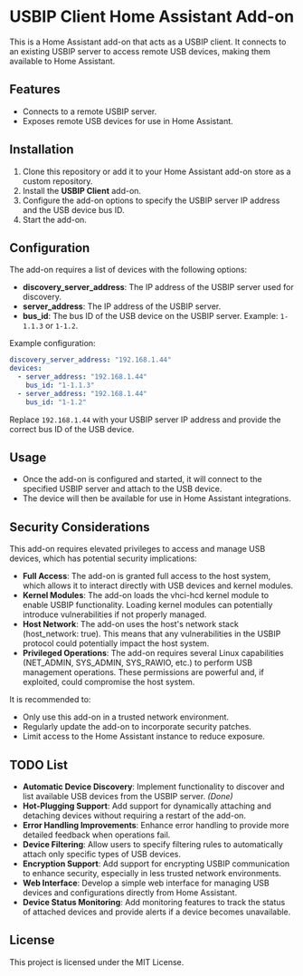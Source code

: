 # USBIP Client Home Assistant Add-on

This is a Home Assistant add-on that acts as a USBIP client. It connects to an existing USBIP server to access remote USB devices, making them available to Home Assistant.

## Features

- Connects to a remote USBIP server.
- Exposes remote USB devices for use in Home Assistant.

## Installation

1. Clone this repository or add it to your Home Assistant add-on store as a custom repository.
2. Install the **USBIP Client** add-on.
3. Configure the add-on options to specify the USBIP server IP address and the USB device bus ID.
4. Start the add-on.

## Configuration

The add-on requires a list of devices with the following options:

- **discovery_server_address**: The IP address of the USBIP server used for discovery.
- **server_address**: The IP address of the USBIP server.
- **bus_id**: The bus ID of the USB device on the USBIP server. Example: `1-1.1.3` or `1-1.2`.

Example configuration:

```yaml
discovery_server_address: "192.168.1.44"
devices:
  - server_address: "192.168.1.44"
    bus_id: "1-1.1.3"
  - server_address: "192.168.1.44"
    bus_id: "1-1.2"
```

Replace `192.168.1.44` with your USBIP server IP address and provide the correct bus ID of the USB device.

## Usage

- Once the add-on is configured and started, it will connect to the specified USBIP server and attach to the USB device.
- The device will then be available for use in Home Assistant integrations.

## Security Considerations

This add-on requires elevated privileges to access and manage USB devices, which has potential security implications:

- **Full Access**: The add-on is granted full access to the host system, which allows it to interact directly with USB devices and kernel modules.
- **Kernel Modules**: The add-on loads the vhci-hcd kernel module to enable USBIP functionality. Loading kernel modules can potentially introduce vulnerabilities if not properly managed.
- **Host Network**: The add-on uses the host's network stack (host_network: true). This means that any vulnerabilities in the USBIP protocol could potentially impact the host system.
- **Privileged Operations**: The add-on requires several Linux capabilities (NET_ADMIN, SYS_ADMIN, SYS_RAWIO, etc.) to perform USB management operations. These permissions are powerful and, if exploited, could compromise the host system.

It is recommended to:

- Only use this add-on in a trusted network environment.
- Regularly update the add-on to incorporate security patches.
- Limit access to the Home Assistant instance to reduce exposure.

## TODO List

- **Automatic Device Discovery**: Implement functionality to discover and list available USB devices from the USBIP server. *(Done)*
- **Hot-Plugging Support**: Add support for dynamically attaching and detaching devices without requiring a restart of the add-on.
- **Error Handling Improvements**: Enhance error handling to provide more detailed feedback when operations fail.
- **Device Filtering**: Allow users to specify filtering rules to automatically attach only specific types of USB devices.
- **Encryption Support**: Add support for encrypting USBIP communication to enhance security, especially in less trusted network environments.
- **Web Interface**: Develop a simple web interface for managing USB devices and configurations directly from Home Assistant.
- **Device Status Monitoring**: Add monitoring features to track the status of attached devices and provide alerts if a device becomes unavailable.

## License

This project is licensed under the MIT License.
